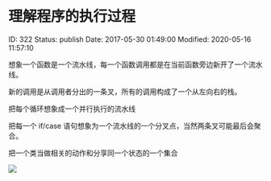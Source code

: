 # 理解程序的执行过程


ID: 322
Status: publish
Date: 2017-05-30 01:49:00
Modified: 2020-05-16 11:57:10


想象一个函数是一个流水线，每一个函数调用都是在当前函数旁边新开了一个流水线。

新的调用是从调用者分出的一条叉，所有的调用构成了一个从左向右的栈。


把每个循环想象成一个并行执行的流水线


把每一个 if/case 语句想象为一个流水线的一个分叉点，当然两条叉可能最后会聚合。

把一个类当做相关的动作和分享同一个状态的一个集合

![](https://ww2.sinaimg.cn/large/006tNbRwgy1fg35hmla6ij30j9087t94.jpg)